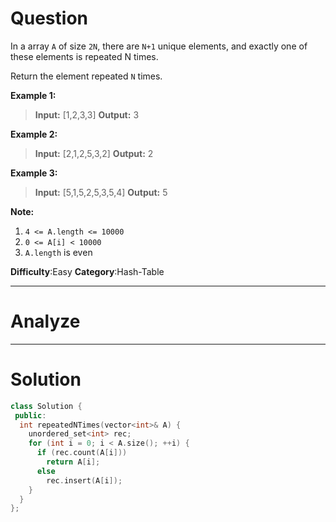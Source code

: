 
# Question

In a array  `A`  of size  `2N`, there are  `N+1`  unique elements, and exactly one of these elements is repeated N times.

Return the element repeated  `N`  times.

**Example 1:**

> **Input:** [1,2,3,3]
> **Output:** 3

**Example 2:**

> **Input:** [2,1,2,5,3,2]
> **Output:** 2

**Example 3:**

> **Input:** [5,1,5,2,5,3,5,4]
> **Output:** 5

**Note:**

1. `4 <= A.length <= 10000`
2. `0 <= A[i] < 10000`
3. `A.length`  is even

**Difficulty**:Easy
**Category**:Hash-Table


------------

# Analyze

------------

# Solution

```cpp
class Solution {
 public:
  int repeatedNTimes(vector<int>& A) {
    unordered_set<int> rec;
    for (int i = 0; i < A.size(); ++i) {
      if (rec.count(A[i]))
        return A[i];
      else
        rec.insert(A[i]);
    }
  }
};
```
